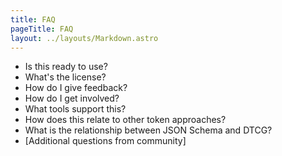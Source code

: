 ```yaml
---
title: FAQ
pageTitle: FAQ
layout: ../layouts/Markdown.astro
---
```


- Is this ready to use?
- What's the license?
- How do I give feedback?
- How do I get involved?
- What tools support this?
- How does this relate to other token approaches?
- What is the relationship between JSON Schema and DTCG?
- [Additional questions from community]
